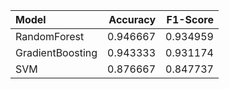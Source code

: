 | Model            |   Accuracy |   F1-Score |
|:-----------------|-----------:|-----------:|
| RandomForest     |   0.946667 |   0.934959 |
| GradientBoosting |   0.943333 |   0.931174 |
| SVM              |   0.876667 |   0.847737 |